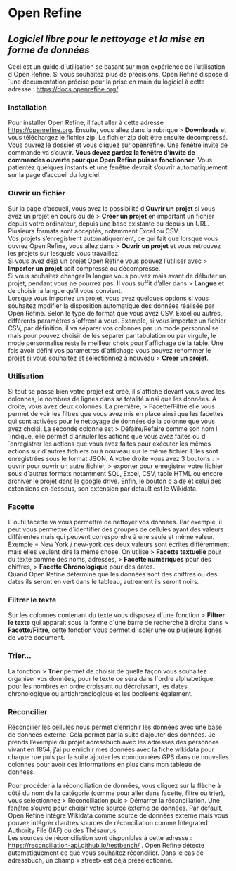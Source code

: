 # Open Refine  

## _Logiciel libre pour le nettoyage et la mise en forme de données_

Ceci est un guide d´utilisation se basant sur mon expérience de l´utilisation d´Open Refine. Si vous souhaitez plus de précisions, Open Refine dispose d´une documentation 
précise pour la prise en main du logiciel à cette adresse : https://docs.openrefine.org/.

### Installation

Pour installer Open Refine, il faut aller à cette adresse : https://openrefine.org. Ensuite, vous allez dans la rubrique > **Downloads** et vous téléchargez le fichier zip.
Le fichier zip doit être ensuite décompressé. Vous ouvrez le dossier et vous cliquez sur openrefine. Une fenêtre invite de commande va s’ouvrir. 
**Vous devez gardez la fenêtre d’invite de commandes ouverte pour que Open Refine puisse fonctionner**. 
Vous patientez quelques instants et une fenêtre devrait s’ouvrir automatiquement sur la page d’accueil du logiciel.  

### Ouvrir un fichier

Sur la page d’accueil, vous avez la possibilité d’**Ouvrir un projet** si vous avez un projet en cours ou de > **Créer un projet** en important un fichier depuis votre ordinateur, 
depuis une base existante ou depuis un URL. Plusieurs formats sont acceptés, notamment Excel ou CSV.  
Vos projets s’enregistrent automatiquement, ce qui fait que lorsque vous ouvrez Open Refine, vous allez dans > **Ouvrir un projet** et vous retrouvez les projets sur lesquels vous travaillez.  
Si vous avez déjà un projet Open Refine vous pouvez l’utiliser avec > **Importer un projet** soit compressé ou décompressé.  
Si vous souhaitez changer la langue vous pouvez mais avant de débuter un projet, pendant vous ne pourrez pas. 
Il vous suffit d’aller dans > **Langue** et de choisir la langue qu’il vous convient.  
Lorsque vous importez un projet, vous avez quelques options si vous souhaitez modifier la disposition automatique des données réalisée par Open Refine. 
Selon le type de format que vous avez CSV, Excel ou autres, différents paramètres s´offrent à vous. 
Exemple, si vous importez un fichier CSV, par définition, il va séparer vos colonnes par un mode personnalise mais pour pouvez choisir de les séparer par tabulation ou par virgule,
le mode personnalise reste le meilleur choix pour l´affichage de la table. 
Une fois avoir défini vos paramètres d´affichage vous pouvez renommer le projet si vous souhaitez et sélectionnez à nouveau > **Créer un projet**.

### Utilisation

Si tout se passe bien votre projet est créé, il s´affiche devant vous avec les colonnes, le nombres de lignes dans sa totalité ainsi que les données. 
A droite, vous avez deux colonnes. La première, > Facette/Filtre elle vous permet de voir les filtres que vous avez mis en place ainsi que les facettes qui sont activées 
pour le nettoyage de données de la colonne que vous avez choisi. La seconde colonne est > Défaire/Refaire comme son nom l´indique, elle permet d´annuler les actions 
que vous avez faites ou d´enregistrer les actions que vous avez faites pour exécuter les mêmes actions sur d´autres fichiers ou à nouveau sur le même fichier. 
Elles sont enregistrées sous le format JSON. A votre droite vous avez 3 boutons : > ouvrir pour ouvrir un autre fichier, > exporter pour enregistrer votre fichier sous d´autres
formats notamment SQL, Excel, CSV, table HTML ou encore archiver le projet dans le google drive. Enfin, le bouton d´aide et celui des extensions en dessous, 
son extension par default est le Wikidata.  

### Facette

L´outil facette va vous permettre de nettoyer vos données. 
Par exemple, il peut vous permettre d´identifier des groupes de cellules ayant des valeurs différentes mais qui peuvent correspondre à une seule et même valeur. 
Exemple = New York / new-york ces deux valeurs sont écrites différemment mais elles veulent dire la même chose. 
On utilise > **Facette textuelle** pour du texte comme des noms, adresses, > **Facette numériques** pour des chiffres, > **Facette Chronologique** pour des dates.  
Quand Open Refine détermine que les données sont des chiffres ou des dates ils seront en vert dans le tableau, autrement ils seront noirs.

### Filtrer le texte

Sur les colonnes contenant du texte vous disposez d´une fonction > **Filtrer le texte** qui apparait sous la forme d´une barre de recherche à droite dans > **Facette/Filtre**, 
cette fonction vous permet d´isoler une ou plusieurs lignes de votre document. 

### Trier...

La fonction > **Trier** permet de choisir de quelle façon vous souhaitez organiser vos données, pour le texte ce sera dans l´ordre alphabétique, pour les nombres en ordre croissant ou décroissant, 
les dates chronologique ou antichronologique et les booléens également. 

### Réconcilier

Réconcilier les cellules nous permet d’enrichir les données avec une base de données externe. Cela permet par la suite d’ajouter des données. 
Je prends l’exemple du projet adressbuch avec les adresses des personnes vivant en 1854, j’ai pu enrichir mes données avec la fiche wikidata pour chaque rue 
puis par la suite ajouter les coordonnées GPS dans de nouvelles colonnes pour avoir ces informations en plus dans mon tableau de données.  


Pour procéder à la réconciliation de données, vous cliquez sur la flèche à côté du nom de la catégorie (comme pour aller dans facette, filtre ou trier), 
vous sélectionnez > Réconciliation puis > Démarrer la réconciliation. Une fenêtre s’ouvre pour choisir votre source externe de données. 
Par default, Open Refine intègre Wikidata comme source de données externe mais vous pouvez intégrer d’autres sources de réconciliation comme Integrated Authority File (IAF) 
ou des Thésaurus.  
Les sources de réconciliation sont disponibles à cette adresse : https://reconciliation-api.github.io/testbench/ . 
Open Refine détecte automatiquement ce que vous souhaitez réconcilier. 
Dans le cas de adressbuch, un champ « street» est déjà présélectionné. 






